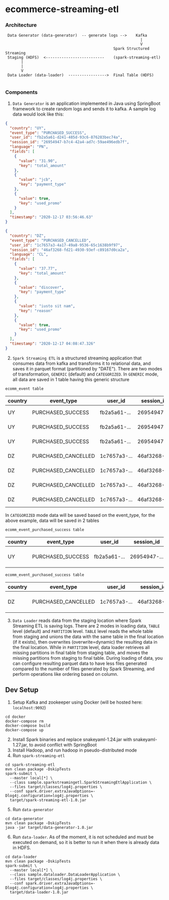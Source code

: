 # ecommerce-streaming-etl

### Architecture
```
 Data Generator (data-generator)  -- generate logs -->    Kafka
                                                            |
                                                            V
                                                Spark Structured Streaming
 Staging (HDFS)  <--------------------------    (spark-streaming-etl)
       |
       |
       V                                                         
 Data Loader (data-loader)  ----------------->  Final Table (HDFS)
    
```
### Components
1. `Data Generator` is an application implemented in Java using SpringBoot framework to create random logs and sends it to kafka. A sample log data would look like this:
```json
{
  "country": "UY",
  "event_type": "PURCHASED_SUCCESS",
  "user_id": "fb2a5a61-d241-485d-93c6-876283bec74a",
  "session_id": "26954947-b7c4-42a4-ad7c-59ae496edb7f",
  "language": "PN",
  "fields": [
    {
      "value": "31.90",
      "key": "total_amount"
    },
    {
      "value": "jcb",
      "key": "payment_type"
    },
    {
      "value": true,
      "key": "used_promo"
    }
  ],
  "timestamp": "2020-12-17 03:56:46.63"
}
```
```json
{
  "country": "DZ",
  "event_type": "PURCHASED_CANCELLED",
  "user_id": "1c7657a3-4a17-49a8-9536-65c1638b9f97",
  "session_id": "46af3268-fd21-4930-93ef-c89167d0ca2a",
  "language": "CL",
  "fields": [
    {
      "value": "37.77",
      "key": "total_amount"
    },
    {
      "value": "discover",
      "key": "payment_type"
    },
    {
      "value": "iusto sit nam",
      "key": "reason"
    },
    {
      "value": true,
      "key": "used_promo"
    }
  ],
  "timestamp": "2020-12-17 04:08:47.326"
}
```

2. `Spark Streaming ETL` is a structured streaming application that consumes data from kafka and transforms it to relational data, 
   and saves it in parquet format (partitioned by "DATE"). There are two modes of transformation, `GENERIC` (default) and `CATEGORIZED`. In `GENERIC` mode, all data are saved
   in 1 table  having this generic structure

`ecomm_event table`

| country  | event_type | user_id | session_id | language | timestamp | fieldKey | fieldValue |
| -------- | ---------- | ------- | ---------- | -------- | --------- | -------- | ---------- |
| UY  | PURCHASED_SUCCESS  | fb2a5a61-... | 26954947-... | PN | 2020-12-17 03:56:46.63 | total_amount | 31.90 |
| UY  | PURCHASED_SUCCESS  | fb2a5a61-... | 26954947-... | PN | 2020-12-17 03:56:46.63 | payment_type | jcb |
| UY  | PURCHASED_SUCCESS  | fb2a5a61-... | 26954947-... | PN | 2020-12-17 03:56:46.63 | used_promo | true |
| DZ  | PURCHASED_CANCELLED  | 1c7657a3-... | 46af3268-... | CL | 2020-12-17 04:08:47.326 | total_amount | 37.77 |
| DZ  | PURCHASED_CANCELLED  | 1c7657a3-... | 46af3268-... | CL | 2020-12-17 04:08:47.326 | payment_type | discover |
| DZ  | PURCHASED_CANCELLED  | 1c7657a3-... | 46af3268-... | CL | 2020-12-17 04:08:47.326 | reason | iusto sit nam |
| DZ  | PURCHASED_CANCELLED  | 1c7657a3-... | 46af3268-... | CL | 2020-12-17 04:08:47.326 | used_promo | true |

In `CATEGORIZED` mode data will be saved based on the event_type, for the above example, data will be saved in 2 tables

`ecomm_event_purchased_success table`

| country  | event_type | user_id | session_id | language | timestamp | total_amount | payment_type | used_promo |
| -------- | ---------- | ------- | ---------- | -------- | --------- | ------------ | ------------ | ---------- |
| UY  | PURCHASED_SUCCESS  | fb2a5a61-... | 26954947-... | PN | 2020-12-17 03:56:46.63 | 31.90 | jcb | true |

`ecomm_event_purchased_success table`

| country  | event_type | user_id | session_id | language | timestamp | total_amount | payment_type | reason | used_promo |
| -------- | ---------- | ------- | ---------- | -------- | --------- | ------------ | ------------ | ------ | ---------- | 
| DZ  | PURCHASED_CANCELLED  | 1c7657a3-... | 46af3268-... | CL | 2020-12-17 04:08:47.326 | 31.90 | jcb | iusto sit nam | true |

3. `Data Loader` reads data from the staging location where Spark Streaming ETL is saving logs. There are 2 modes in loading data, `TABLE` level (default) and `PARTITION` level. 
   `TABLE` level reads the whole table from staging and unions the data with the same table in the final location (if it exists), then overwrites (overwrite=dynamic) 
   the resulting data in the final location. While in `PARTITION` level, data loader retrieves all missing partitions in final table from staging table, and moves the 
   missing partitions from staging to final table. During loading of data, you can configure resulting parquet data to have less files generated compared to the number
   of files generated by Spark Streaming, and perform operations like ordering based on column.
   

## Dev Setup
1. Setup Kafka and zookeeper using Docker (will be hosted here: `localhost:9092`)
```shell
cd docker
docker-compose rm
docker-compose build
docker-compose up
```
2. Install Spark binaries and replace snakeyaml-1.24.jar with snakeyaml-1.27.jar, to avoid conflict with SpringBoot
3. Install Hadoop, and run hadoop in pseudo-distributed mode
4. Run `spark-streaming-etl`
```shell
cd spark-streaming-etl
mvn clean package -DskipTests
spark-submit \
  --master local[*] \
  --class sample.sparkstreamingetl.SparkStreamingEtlApplication \
  --files target/classes/log4j.properties \
  --conf spark.driver.extraJavaOptions=-Dlog4j.configuration=log4j.properties \
  target/spark-streaming-etl-1.0.jar
```
5. Run `data-generator`
```shell
cd data-generator
mvn clean package -DskipTests
java -jar target/data-generator-1.0.jar
```
6. Run `data-loader`. As of the moment, it is not scheduled and must be executed on demand, so it is better to run it when there is already data in HDFS.
```shell
cd data-loader
mvn clean package -DskipTests
spark-submit \
  --master local[*] \
  --class sample.dataloader.DataLoaderApplication \
  --files target/classes/log4j.properties \
  --conf spark.driver.extraJavaOptions=-Dlog4j.configuration=log4j.properties \
  target/data-loader-1.0.jar
```
